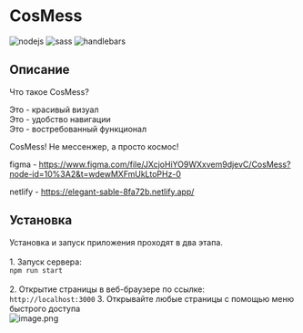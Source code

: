 # CosMess

![nodejs](https://img.shields.io/badge/nodejs-v19.6.0-blue)
![sass](https://img.shields.io/badge/sass-v1.58.0-blue)
![handlebars](https://img.shields.io/badge/handlebars-precompile-blue)

## Описание
Что такое CosMess? </br>

Это - красивый визуал</br>
Это - удобство навигации</br>
Это - востребованный функционал</br>

CosMess! Не мессенжер, а просто космос!

figma - https://www.figma.com/file/JXcjoHiYO9WXxvem9djevC/CosMess?node-id=10%3A2&t=wdewMXFmUkLtoPHz-0

netlify - https://elegant-sable-8fa72b.netlify.app/

## Установка
Установка и запуск приложения проходят в два этапа. </br> </br>
    1. Запуск сервера:</br>
`npm run start`</br></br>
    2. Открытие страницы в веб-браузере по ссылке:</br>
`http://localhost:3000`
    3. Открывайте любые страницы с помощью меню быстрого доступа<br>
![image.png](..%2F..%2Fimage.png)
